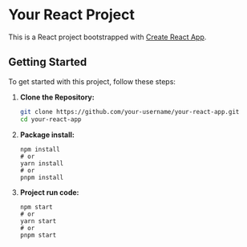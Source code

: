 # Your React Project

This is a React project bootstrapped with [Create React App](https://create-react-app.dev/).

## Getting Started

To get started with this project, follow these steps:

1. **Clone the Repository:**
   ```bash
   git clone https://github.com/your-username/your-react-app.git
   cd your-react-app
   ```
2. **Package install:**
   ```
   npm install
   # or
   yarn install
   # or
   pnpm install
   ```
3. **Project run code:**
   ```
   npm start
   # or
   yarn start
   # or
   pnpm start
   ```

